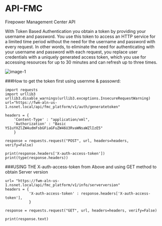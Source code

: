 # API-FMC
Firepower Management Center API


With Token Based Authentication you obtain a token by providing your username and password. You use this token to access an HTTP service for a limited time period without the need for the username and password with every request. In other words, to eliminate the need for authenticating with your username and password with each request, you replace user credentials with a uniquely generated access token, which you use for accessing resources for up to 30 minutes and can refresh up to three times. 

![image-1](https://user-images.githubusercontent.com/16725668/105071594-a868ac80-5a39-11eb-8320-40e478cc8899.jpg)


###How to get the token first using usernme & passowrd:

```
import requests
import urllib3
urllib3.disable_warnings(urllib3.exceptions.InsecureRequestWarning)
url="https://fwm-aln-us-1.nsnet.local/api/fmc_platform/v1/auth/generatetoken"

headers = {
    'Content-Type' : "application/xml",
    'Authorization' : "Basic YS1uYXZlZW4udmFsbGFiaGFuZW46U3RvaWNsaWZlIzE5"
    }

response = requests.request("POST", url, headers=headers, verify=False)

print(response.headers['X-auth-access-token'])
print(type(response.headers))

```

###USING THE X-auth-access-token from Above and using GET method to obtain Server version

```
url= "https://fwm-aln-us-1.nsnet.local/api/fmc_platform/v1/info/serverversion"
headers = {
           'X-auth-access-token' : response.headers['X-auth-access-token'],
           }
           
response = requests.request("GET", url, headers=headers, verify=False)

print(response.text)
```

